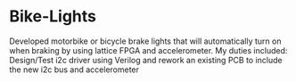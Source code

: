 # Bike-Lights
Developed motorbike or bicycle brake lights that will automatically turn on when braking by using lattice FPGA and accelerometer. My duties included: Design/Test i2c driver using Verilog and rework an existing PCB to include the new i2c bus and accelerometer
